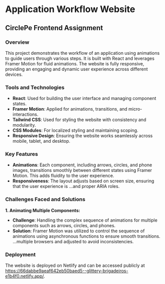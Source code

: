 # **Application Workflow Website**
## **CirclePe Frontend Assignment**
### **Overview**
This project demonstrates the workflow of an application using animations to guide users through various steps. It is built with React and leverages Framer Motion for fluid animations. The website is fully responsive, providing an engaging and dynamic user experience across different devices.
### **Tools and Technologies**
* **React**: Used for building the user interface and managing component states.
* **Framer Motion**: Applied for animations, transitions, and micro-interactions.
* **Tailwind CSS**: Used for styling the website with consistency and modularity.
* **CSS Modules**: For localized styling and maintaining scoping.
* **Responsive Design**: Ensuring the website works seamlessly across mobile, tablet, and desktop.
### **Key Features**
* **Animations**: Each component, including arrows, circles, and phone images, transitions smoothly between different states using Framer Motion. This adds fluidity to the user experience.
* **Responsiveness**: The layout adjusts based on screen size, ensuring that the user experience is …and proper ARIA roles.
### **Challenges Faced and Solutions**
**1. Animating Multiple Components:**
* **Challenge**: Handling the complex sequence of animations for multiple components such as arrows, circles, and phones.
* **Solution**: Framer Motion was utilized to control the sequence of animations using asynchronous functions to ensure smooth transitions.
…multiple browsers and adjusted to avoid inconsistencies.
### **Deployment**
The website is deployed on Netlify and can be accessed publicly at https://66dabbe9aeaf642eb50baed5--glittery-brigadeiros-e1b4f0.netlify.app/.













